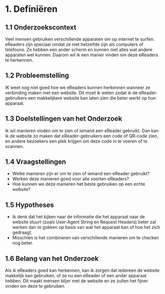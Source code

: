 # 1. Definiëren

## 1.1 Onderzoekscontext
Veel mensen gebruiken verschillende apparaten om op internet te surfen. eReaders zijn speciaal omdat ze niet hetzelfde zijn als computers of telefoons. Ze hebben een ander scherm en kunnen niet alles wat andere apparaten wel kunnen. Daarom wil ik een manier vinden om deze eReaders te herkennen.

## 1.2 Probleemstelling
IK weet nog niet goed hoe we eReaders kunnen herkennen wanneer ze verbinding maken met een website. Dit moet ik weten zodat ik de eReader-gebruikers een makkelijkere website kan laten zien die beter werkt op hun apparaat.

## 1.3 Doelstellingen van het Onderzoek
Ik wil manieren vinden om te zien of iemand een eReader gebruikt. Dan kan ik de website zo maken dat eReader-gebruikers een code of QR-code zien, en andere bezoekers een plek krijgen om deze code in te voeren of te scannen.

## 1.4 Vraagstellingen
- Welke manieren zijn er om te zien of iemand een eReader gebruikt?
- Werken deze manieren goed voor alle soorten eReaders?
- Hoe kunnen we deze manieren het beste gebruiken op een echte website?

## 1.5 Hypotheses
- Ik denk dat het kijken naar de informatie die het apparaat naar de website stuurt (zoals User-Agent String en Request Headers) beter zal werken dan te gokken op basis van wat het apparaat kan of hoe het zich gedraagt.
- Misschien is het combineren van verschillende manieren om te checken nog beter.

## 1.6 Belang van het Onderzoek
Als ik eReaders goed kan herkennen, kan ik zorgen dat iedereen de website makkelijk kan gebruiken, of ze nu een eReader of een ander apparaat hebben. Dit maakt mensen blijer met de website en ze zullen het fijner vinden om deze te gebruiken.

